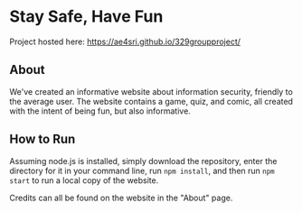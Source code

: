 # Stay Safe, Have Fun

Project hosted here: https://ae4sri.github.io/329groupproject/

## About

We've created an informative website about information security, friendly to the average user. The website contains a game, quiz, and comic, all created
with the intent of being fun, but also informative.

## How to Run

Assuming node.js is installed, simply download the repository, enter the directory for it in your command line, run `npm install`, and then run 
`npm start` to run a local copy of the website. 

Credits can all be found on the website in the "About" page.


